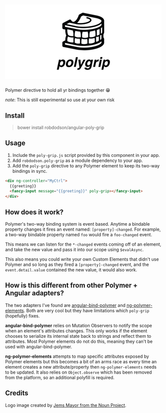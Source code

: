 # ![angular-poly-grip](media/header.png)

Polymer directive to hold all yr bindings together 😁

*note*: This is still experimental so use at your own risk

## Install

> bower install robdodson/angular-poly-grip

## Usage

1. Include the `poly-grip.js` script provided by this component in your app.
2. Add `robdodson.poly-grip` as a module dependency to your app.
3. Add the `poly-grip` directive to any Polymer element to keep its two-way
   bindings in sync.

```html
<div ng-controller="MyCtrl">
  {{greeting}}
  <fancy-input message="{{greeting}}" poly-grip></fancy-input>
</div>
```

## How does it work?

Polymer's two-way binding system is event based. Anytime a bindable property
changes it fires an event named: `[property]-changed`. For example, a two-way
bindable property named `foo` would fire a `foo-changed` event.

This means we can listen for the `*-changed` events coming off of an element,
and take the new value and pass it into our scope using `$evalAsync`.

This also means you could write your own Custom Elements that didn't use Polymer
and so long as they fired a `[property]-changed` event, and the
`event.detail.value` contained the new value, it would also work.

## How is this different from other Polymer + Angular adapters?

The two adapters I've found are [angular-bind-polymer](https://github.com/eee-c/angular-bind-polymer) and [ng-polymer-elements](https://gabiaxel.github.io/ng-polymer-elements/). Both are
very cool but they have limitations which `poly-grip` (hopefully) fixes.

**angular-bind-polymer** relies on Mutation Observers to notify the scope when an
element's attributes changes. This only works if the element chooses to serialize
its internal state back to strings and reflect them to attributes. Most Polymer
elements do not do this, meaning they can't be used with angular-bind-polymer.

**ng-polymer-elements** attempts to map specific attributes exposed by Polymer
elements but this becomes a bit of an arms race as every time an element creates
a new attribute/property then `ng-polymer-elements` needs to be updated.
It also relies on `Object.observe` which has been removed from the platform, so
an additional polyfill is required.

## Credits

Logo image created by [Jems Mayor from the Noun Project](https://thenounproject.com/search/?q=dentures&i=425039).

